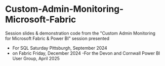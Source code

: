 # Custom-Admin-Monitoring-Microsoft-Fabric
Session slides &amp; demonstration code from the "Custom Admin Monitoring for Microsoft Fabric &amp; Power BI" session presented 
- For SQL Saturday Pittsburgh, September 2024
- on Fabric Friday, December 2024
-For the Devon and Cornwall Power BI User Group, April 2025
